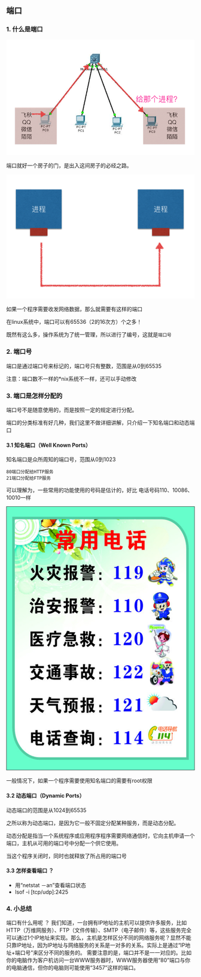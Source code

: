## 端口

### 1. 什么是端口

![img](../Images/04day/Snip20160901_59.png)

端口就好一个房子的门，是出入这间房子的必经之路。

![img](../Images/04day/Snip20160902_81.png)

如果一个程序需要收发网络数据，那么就需要有这样的端口

在linux系统中，端口可以有65536（2的16次方）个之多！

既然有这么多，操作系统为了统一管理，所以进行了编号，这就是`端口号`

### 2. 端口号

端口是通过端口号来标记的，端口号只有整数，范围是从0到65535

注意：端口数不一样的*nix系统不一样，还可以手动修改

### 3. 端口是怎样分配的

端口号不是随意使用的，而是按照一定的规定进行分配。

端口的分类标准有好几种，我们这里不做详细讲解，只介绍一下知名端口和动态端口

#### 3.1 知名端口（Well Known Ports）

知名端口是众所周知的端口号，范围从0到1023

```
80端口分配给HTTP服务
21端口分配给FTP服务
```

可以理解为，一些常用的功能使用的号码是估计的，好比 电话号码110、10086、10010一样

![img](../Images/04day/1082317_204433064_2.jpg)

一般情况下，如果一个程序需要使用知名端口的需要有root权限

#### 3.2 动态端口（Dynamic Ports）

动态端口的范围是从1024到65535

之所以称为动态端口，是因为它一般不固定分配某种服务，而是动态分配。

动态分配是指当一个系统程序或应用程序程序需要网络通信时，它向主机申请一个端口，主机从可用的端口号中分配一个供它使用。

当这个程序关闭时，同时也就释放了所占用的端口号

#### 3.3 怎样查看端口 ？

- 用“netstat －an”查看端口状态
- lsof -i [tcp/udp]:2425

### 4. 小总结

端口有什么用呢 ？ 我们知道，一台拥有IP地址的主机可以提供许多服务，比如HTTP（万维网服务）、FTP（文件传输）、SMTP（电子邮件）等，这些服务完全可以通过1个IP地址来实现。那么，主机是怎样区分不同的网络服务呢？显然不能只靠IP地址，因为IP地址与网络服务的关系是一对多的关系。实际上是通过“IP地址+端口号”来区分不同的服务的。 需要注意的是，端口并不是一一对应的。比如你的电脑作为客户机访问一台WWW服务器时，WWW服务器使用“80”端口与你的电脑通信，但你的电脑则可能使用“3457”这样的端口。